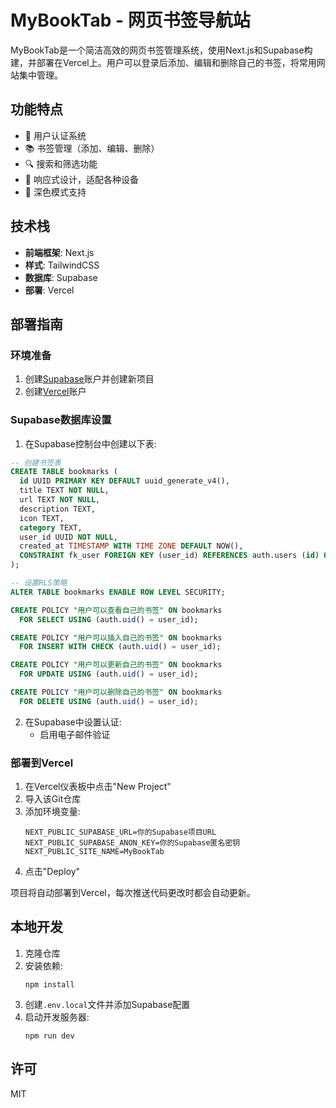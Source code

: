 # MyBookTab - 网页书签导航站

MyBookTab是一个简洁高效的网页书签管理系统，使用Next.js和Supabase构建，并部署在Vercel上。用户可以登录后添加、编辑和删除自己的书签，将常用网站集中管理。

## 功能特点

- 🔐 用户认证系统
- 📚 书签管理（添加、编辑、删除）
- 🔍 搜索和筛选功能
- 📱 响应式设计，适配各种设备
- 🌙 深色模式支持

## 技术栈

- **前端框架**: Next.js
- **样式**: TailwindCSS
- **数据库**: Supabase
- **部署**: Vercel

## 部署指南

### 环境准备

1. 创建[Supabase](https://supabase.com/)账户并创建新项目
2. 创建[Vercel](https://vercel.com/)账户

### Supabase数据库设置

1. 在Supabase控制台中创建以下表:

```sql
-- 创建书签表
CREATE TABLE bookmarks (
  id UUID PRIMARY KEY DEFAULT uuid_generate_v4(),
  title TEXT NOT NULL,
  url TEXT NOT NULL,
  description TEXT,
  icon TEXT,
  category TEXT,
  user_id UUID NOT NULL,
  created_at TIMESTAMP WITH TIME ZONE DEFAULT NOW(),
  CONSTRAINT fk_user FOREIGN KEY (user_id) REFERENCES auth.users (id) ON DELETE CASCADE
);

-- 设置RLS策略
ALTER TABLE bookmarks ENABLE ROW LEVEL SECURITY;

CREATE POLICY "用户可以查看自己的书签" ON bookmarks
  FOR SELECT USING (auth.uid() = user_id);

CREATE POLICY "用户可以插入自己的书签" ON bookmarks
  FOR INSERT WITH CHECK (auth.uid() = user_id);

CREATE POLICY "用户可以更新自己的书签" ON bookmarks
  FOR UPDATE USING (auth.uid() = user_id);

CREATE POLICY "用户可以删除自己的书签" ON bookmarks
  FOR DELETE USING (auth.uid() = user_id);
```

2. 在Supabase中设置认证:
   - 启用电子邮件验证

### 部署到Vercel

1. 在Vercel仪表板中点击"New Project"
2. 导入该Git仓库
3. 添加环境变量:
   ```
   NEXT_PUBLIC_SUPABASE_URL=你的Supabase项目URL
   NEXT_PUBLIC_SUPABASE_ANON_KEY=你的Supabase匿名密钥
   NEXT_PUBLIC_SITE_NAME=MyBookTab
   ```
4. 点击"Deploy"

项目将自动部署到Vercel，每次推送代码更改时都会自动更新。

## 本地开发

1. 克隆仓库
2. 安装依赖:
   ```
   npm install
   ```
3. 创建`.env.local`文件并添加Supabase配置
4. 启动开发服务器:
   ```
   npm run dev
   ```

## 许可

MIT 